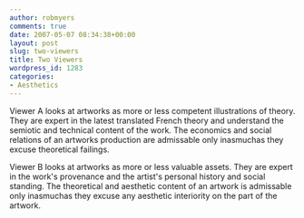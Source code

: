 ```yaml
---
author: robmyers
comments: true
date: 2007-05-07 08:34:38+00:00
layout: post
slug: two-viewers
title: Two Viewers
wordpress_id: 1283
categories:
- Aesthetics
---
```


Viewer A looks at artworks as more or less competent illustrations of theory. They are expert in the latest translated French theory and understand the semiotic and technical content of the work. The economics and social relations of an artworks production are admissable only inasmuchas they excuse theoretical failings.  
  
Viewer B looks at artworks as more or less valuable assets. They are expert in the work's provenance and the artist's personal history and social standing. The theoretical and aesthetic content of an artwork is admissable only inasmuchas they excuse any aesthetic interiority on the part of the artwork.  


